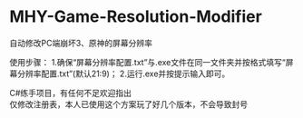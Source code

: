 # MHY-Game-Resolution-Modifier
自动修改PC端崩坏3、原神的屏幕分辨率

使用步骤：
1.确保“屏幕分辨率配置.txt”与.exe文件在同一文件夹并按格式填写“屏幕分辨率配置.txt”(默认21:9)；
2.运行.exe并按提示输入即可。

C#练手项目，有任何不足欢迎指出    
仅修改注册表，本人已使用这个方案玩了好几个版本，不会导致封号
